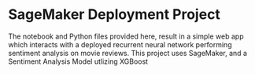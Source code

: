 # SageMaker Deployment Project

The notebook and Python files provided here, result in a simple web app which interacts with a deployed recurrent neural network performing sentiment analysis on movie reviews. This project uses SageMaker, and a Sentiment Analysis Model utlizing XGBoost
